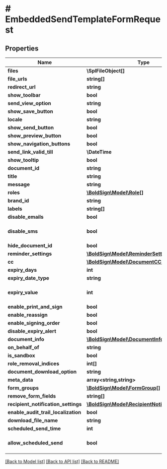 # # EmbeddedSendTemplateFormRequest

## Properties

Name | Type | Description | Notes
------------ | ------------- | ------------- | -------------
**files** | **\SplFileObject[]** |  | [optional]
**file_urls** | **string[]** |  | [optional]
**redirect_url** | **string** |  | [optional]
**show_toolbar** | **bool** |  | [optional]
**send_view_option** | **string** |  | [optional]
**show_save_button** | **bool** |  | [optional]
**locale** | **string** |  | [optional]
**show_send_button** | **bool** |  | [optional]
**show_preview_button** | **bool** |  | [optional]
**show_navigation_buttons** | **bool** |  | [optional]
**send_link_valid_till** | **\DateTime** |  | [optional]
**show_tooltip** | **bool** |  | [optional]
**document_id** | **string** |  | [optional]
**title** | **string** |  | [optional]
**message** | **string** |  | [optional]
**roles** | [**\BoldSign\Model\Role[]**](Role.md) |  | [optional]
**brand_id** | **string** |  | [optional]
**labels** | **string[]** |  | [optional]
**disable_emails** | **bool** |  | [optional]
**disable_sms** | **bool** |  | [optional] [default to false]
**hide_document_id** | **bool** |  | [optional]
**reminder_settings** | [**\BoldSign\Model\ReminderSettings**](ReminderSettings.md) |  | [optional]
**cc** | [**\BoldSign\Model\DocumentCC[]**](DocumentCC.md) |  | [optional]
**expiry_days** | **int** |  | [optional]
**expiry_date_type** | **string** |  | [optional]
**expiry_value** | **int** |  | [optional] [default to 60]
**enable_print_and_sign** | **bool** |  | [optional]
**enable_reassign** | **bool** |  | [optional]
**enable_signing_order** | **bool** |  | [optional]
**disable_expiry_alert** | **bool** |  | [optional]
**document_info** | [**\BoldSign\Model\DocumentInfo[]**](DocumentInfo.md) |  | [optional]
**on_behalf_of** | **string** |  | [optional]
**is_sandbox** | **bool** |  | [optional]
**role_removal_indices** | **int[]** |  | [optional]
**document_download_option** | **string** |  | [optional]
**meta_data** | **array<string,string>** |  | [optional]
**form_groups** | [**\BoldSign\Model\FormGroup[]**](FormGroup.md) |  | [optional]
**remove_form_fields** | **string[]** |  | [optional]
**recipient_notification_settings** | [**\BoldSign\Model\RecipientNotificationSettings**](RecipientNotificationSettings.md) |  | [optional]
**enable_audit_trail_localization** | **bool** |  | [optional]
**download_file_name** | **string** |  | [optional]
**scheduled_send_time** | **int** |  | [optional]
**allow_scheduled_send** | **bool** |  | [optional] [default to false]

[[Back to Model list]](../../README.md#models) [[Back to API list]](../../README.md#endpoints) [[Back to README]](../../README.md)
